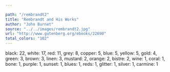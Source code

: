 ```yaml
---

path: "/rembrandt2"
title: "Rembrandt and His Works"
author: "John Burnet"
source: "../../images/rembrandt2.jpg"
url: "http://www.gutenberg.org/ebooks/22690"
total_colors: "102"
---
```

black: 22, white: 17, red: 11, grey: 8, copper: 5, blue: 5, yellow: 5, gold: 4, green: 3, brown: 3, linen: 3, mustard: 2, orange: 2, bistre: 2, wine: 1, coral: 1, bone: 1, purple: 1, sunset: 1, blues: 1, reds: 1, glitter: 1, silver: 1, carmine: 1
